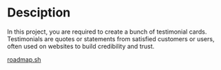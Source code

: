 # Desciption

In this project, you are required to create a bunch of testimonial cards. Testimonials are quotes or statements from satisfied customers or users, often used on websites to build credibility and trust.

[roadmap.sh](https://roadmap.sh/projects/testimonial-cards)
